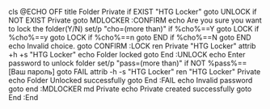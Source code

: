 cls
@ECHO OFF
title Folder Private
if EXIST "HTG Locker" goto UNLOCK
if NOT EXIST Private goto MDLOCKER
:CONFIRM
echo Are you sure you want to lock the folder(Y/N)
set/p "cho=(more than)"
if %cho%==Y goto LOCK
if %cho%==y goto LOCK
if %cho%==n goto END
if %cho%==N goto END
echo Invalid choice.
goto CONFIRM
:LOCK
ren Private "HTG Locker"
attrib +h +s "HTG Locker"
echo Folder locked
goto End
:UNLOCK
echo Enter password to unlock folder
set/p "pass=(more than)"
if NOT %pass%== [Ваш пароль] goto FAIL
attrib -h -s "HTG Locker"
ren "HTG Locker" Private
echo Folder Unlocked successfully
goto End
:FAIL
echo Invalid password
goto end
:MDLOCKER
md Private
echo Private created successfully
goto End
:End
